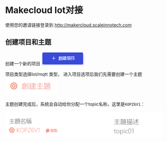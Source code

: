 # Makecloud Iot对接

使用您的邀请链接登录到 http://makercloud.scaleinnotech.com 



## 创建项目和主题

创建一个新的项目 ![1554879525639](images/1554879525639.png)

项目类型选择Iot/mqtt 类型， 进入项目选项后我们先需要创建一个主题 ![1554879587967](images/1554879587967.png)

主题创建完成后，系统会自动给你分配一个topic名称，这里是`KOPZ6V1`：

![1554881409504](images/1554881409504.png)